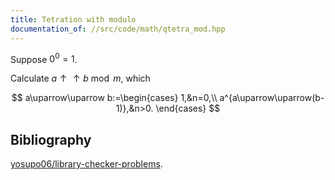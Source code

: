 ```yaml
---
title: Tetration with modulo
documentation_of: //src/code/math/qtetra_mod.hpp
---
```


Suppose $0^0=1$.

Calculate $a\uparrow\uparrow b\bmod m$, which

$$
a\uparrow\uparrow b:=\begin{cases}
    1,&n=0,\\
    a^{a\uparrow\uparrow(b-1)},&n>0.
\end{cases}
$$

## Bibliography

[yosupo06/library-checker-problems](https://github.com/yosupo06/library-checker-problems/blob/8c1ca6e7c1b4a30133aaa5a87028bc924c931f3e/math/tetration_mod/sol/correct.cpp).
